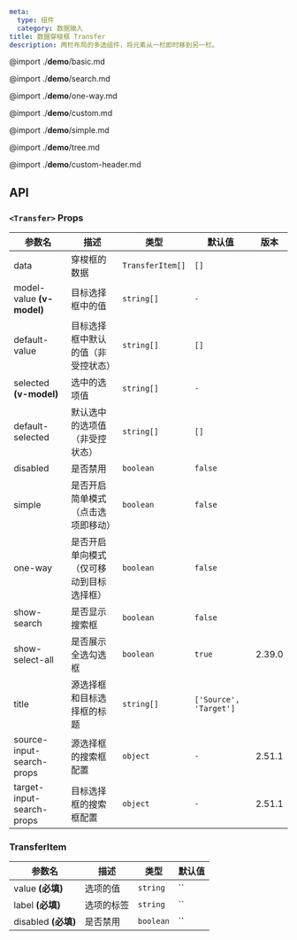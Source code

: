 ```yaml
meta:
  type: 组件
  category: 数据输入
title: 数据穿梭框 Transfer
description: 两栏布局的多选组件，将元素从一栏即时移到另一栏。
```

@import ./**demo**/basic.md

@import ./**demo**/search.md

@import ./**demo**/one-way.md

@import ./**demo**/custom.md

@import ./**demo**/simple.md

@import ./**demo**/tree.md

@import ./**demo**/custom-header.md

## API

### `<Transfer>` Props

|参数名|描述|类型|默认值|版本|
|---|---|---|---|---|
|data|穿梭框的数据|`TransferItem[]`|`[]`||
|model-value **(v-model)**|目标选择框中的值|`string[]`|`-`||
|default-value|目标选择框中默认的值（非受控状态）|`string[]`|`[]`||
|selected **(v-model)**|选中的选项值|`string[]`|`-`||
|default-selected|默认选中的选项值（非受控状态）|`string[]`|`[]`||
|disabled|是否禁用|`boolean`|`false`||
|simple|是否开启简单模式（点击选项即移动）|`boolean`|`false`||
|one-way|是否开启单向模式（仅可移动到目标选择框）|`boolean`|`false`||
|show-search|是否显示搜索框|`boolean`|`false`||
|show-select-all|是否展示全选勾选框|`boolean`|`true`|2.39.0|
|title|源选择框和目标选择框的标题|`string[]`|`['Source', 'Target']`||
|source-input-search-props|源选择框的搜索框配置|`object`|`-`|2.51.1|
|target-input-search-props|目标选择框的搜索框配置|`object`|`-`|2.51.1|

### TransferItem

|参数名|描述|类型|默认值|
|---|---|---|---|
|value **(必填)**|选项的值|`string`|``|
|label **(必填)**|选项的标签|`string`|``|
|disabled **(必填)**|是否禁用|`boolean`|``|